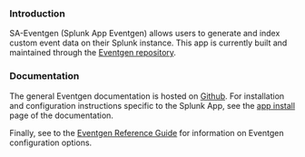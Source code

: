 ### Introduction

SA-Eventgen (Splunk App Eventgen) allows users to generate and index custom event data on their Splunk instance.
This app is currently built and maintained through the [Eventgen repository](https://github.com/splunk/eventgen).

### Documentation

The general Eventgen documentation is hosted on [Github](http://splunk.github.io/eventgen).
For installation and configuration instructions specific to the Splunk App, see the
[app install](http://splunk.github.io/eventgen/SETUP.html#splunk-app-installation) page of the documentation.

Finally, see to the [Eventgen Reference Guide](http://splunk.github.io/eventgen/REFERENCE.html#eventgenconfspec)
for information on Eventgen configuration options.
